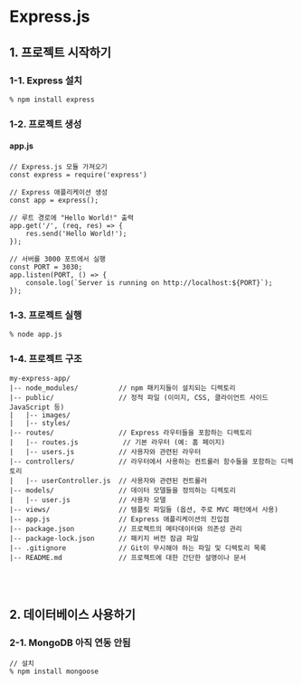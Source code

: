 # Express.js

## 1. 프로젝트 시작하기

### 1-1. Express 설치

    % npm install express 

### 1-2. 프로젝트 생성
#### app.js
    // Express.js 모듈 가져오기
    const express = require('express')
    
    // Express 애플리케이션 생성
    const app = express();
    
    // 루트 경로에 "Hello World!" 출력
    app.get('/', (req, res) => {
        res.send('Hello World!');
    });
    
    // 서버를 3000 포트에서 실행
    const PORT = 3030;
    app.listen(PORT, () => {
        console.log(`Server is running on http://localhost:${PORT}`);
    });

### 1-3. 프로젝트 실행

    % node app.js

### 1-4. 프로젝트 구조

    my-express-app/
    |-- node_modules/          // npm 패키지들이 설치되는 디렉토리
    |-- public/                // 정적 파일 (이미지, CSS, 클라이언트 사이드 JavaScript 등)
    |   |-- images/
    |   |-- styles/
    |-- routes/                // Express 라우터들을 포함하는 디렉토리
    |   |-- routes.js           // 기본 라우터 (예: 홈 페이지)
    |   |-- users.js           // 사용자와 관련된 라우터
    |-- controllers/           // 라우터에서 사용하는 컨트롤러 함수들을 포함하는 디렉토리
    |   |-- userController.js  // 사용자와 관련된 컨트롤러
    |-- models/                // 데이터 모델들을 정의하는 디렉토리
    |   |-- user.js            // 사용자 모델
    |-- views/                 // 템플릿 파일들 (옵션, 주로 MVC 패턴에서 사용)
    |-- app.js                 // Express 애플리케이션의 진입점
    |-- package.json           // 프로젝트의 메타데이터와 의존성 관리
    |-- package-lock.json      // 패키지 버전 잠금 파일
    |-- .gitignore             // Git이 무시해야 하는 파일 및 디렉토리 목록
    |-- README.md              // 프로젝트에 대한 간단한 설명이나 문서

<br>
<br>

## 2. 데이터베이스 사용하기

### 2-1. MongoDB 아직 연동 안됨

    // 설치
    % npm install mongoose

    
